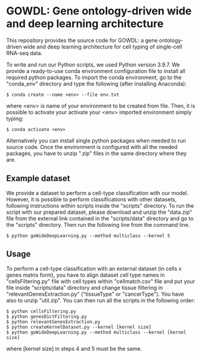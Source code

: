 # GOWDL: Gene ontology-driven wide and deep learning architecture

This repository provides the source code for GOWDL: a gene ontology-driven wide and deep learning architecture for cell typing of single-cell RNA-seq data.

To write and run our Python scripts, we used Python version 3.9.7. We provide a ready-to-use conda environment configuration file to install all required python packages. To import the conda environment, go to the "conda_env" directory and type the following (after installing Anaconda):

```
$ conda create --name <env> --file env.txt
```

where \<env\> is name of your environment to be created from file. Then, it is possible to activate your activate your \<env\> imported environment simply typing:

```
$ conda activate <env>
```

Alternatively you can install single python packages when needed to run source code. Once the environment is configured with all the needed packages, you have to 
unzip ".zip" files in the same directory where they are.

## Example dataset

We provide a dataset to perform a cell-type classification with our model. However, it is possible to perform classifications with other datasets, following instructions within scripts inside the "scripts" directory. 
To run the script with our prepared dataset, please download and unzip the "data.zip" file from the external link contained in the "scripts/data" directory and go to the "scripts" directory. Then run the following line from the command line.

```
$ python goWideDeepLearning.py --method multiclass --kernel 5
```

## Usage

To perform a cell-type classification with an external dataset (in cells x genes matrix form), you have to align dataset cell type names in "cellsFiltering.py" file
with cell types within "cellmatch.csv" file and put your file inside "scripts/data" directory and change tissue filtering in "relevantGenesExtraction.py" ("tissueType"
or "cancerType"). You have also to unzip "util.zip". You can then run all the scripts in the following order:

```
$ python cellsFiltering.py
$ python genesDictFiltering.py
$ python relevantGenesExtraction.py
$ python createKernelDataset.py --kernel [kernel size]
$ python goWideDeepLearning.py --method multiclass --kernel [kernel size]
```

where [kernel size] in steps 4 and 5 must be the same.
